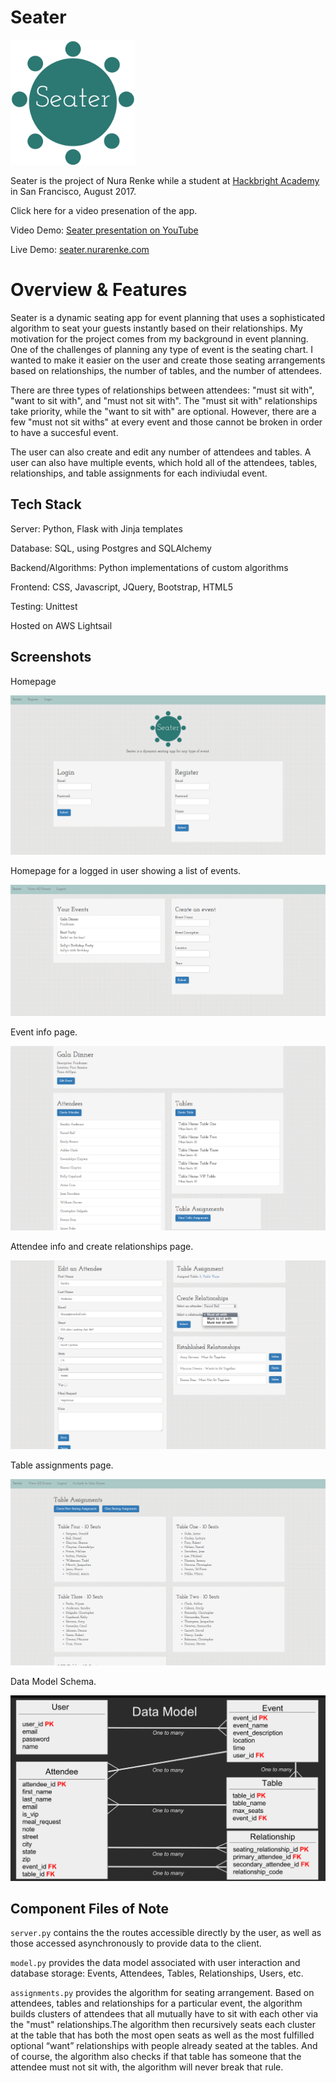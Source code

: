 # Seater

<img src="/static/seater_logo.png" width="200" height="200"/>

Seater is the project of Nura Renke while a student at [Hackbright Academy](https://hackbrightacademy.com/) in San Francisco, August 2017.

Click here for a video presenation of the app.

Video Demo: [Seater presentation on YouTube](https://youtu.be/P98T6F3sqf4)

Live Demo: [seater.nurarenke.com](http://seater.nurarenke.com)

# Overview & Features

Seater is a dynamic seating app for event planning that uses a sophisticated algorithm to seat your guests instantly based on their relationships. My motivation for the project comes from my background in event planning. One of the challenges of planning any type of event is the seating chart. I wanted to make it easier on the user and create those seating arrangements based on relationships, the number of tables, and the number of attendees.

There are three types of relationships between attendees: "must sit with", "want to sit with", and "must not sit with". The "must sit with" relationships take priority, while the "want to sit with" are optional. However, there are a few "must not sit withs" at every event and those cannot be broken in order to have a succesful event. 

The user can also create and edit any number of attendees and tables. A user can also have multiple events, which hold all of the attendees, tables, relationships, and table assignments for each indiviudal event.

## Tech Stack

Server: Python, Flask with Jinja templates

Database: SQL, using Postgres and SQLAlchemy

Backend/Algorithms: Python implementations of custom algorithms

Frontend: CSS, Javascript, JQuery, Bootstrap, HTML5

Testing: Unittest

Hosted on AWS Lightsail

## Screenshots

Homepage

<img src="/static/log_in_screen.png"/>

Homepage for a logged in user showing a list of events.

<img src="/static/events_page.png"/>

Event info page.

<img src="/static/event_info_page.png"/>

Attendee info and create relationships page.

<img src="/static/attendee_page.png"/>

Table assignments page.

<img src="/static/tables.png"/>

Data Model Schema.

<img src="/static/data_model.png"/>

## Component Files of Note

`server.py` contains the the routes accessible directly by the user, as well as those accessed asynchronously to provide data to the client.

`model.py` provides the data model associated with user interaction and database storage: Events, Attendees, Tables, Relationships, Users, etc.

`assignments.py` provides the algorithm for seating arrangement. Based on attendees, tables and relationships for a particular event, the algorithm builds clusters of attendees that all mutually have to sit with each other via the "must" relationships.The algorithm then recursively seats each cluster at the table that has both the most open seats as well as the most fulfilled optional “want” relationships with people already seated at the tables. And of course, the algorithm also checks if that table has someone that the attendee must not sit with, the algorithm will never break that rule.
